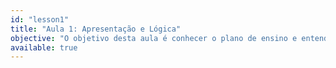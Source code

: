 ```yaml
---
id: "lesson1"
title: "Aula 1: Apresentação e Lógica"
objective: "O objetivo desta aula é conhecer o plano de ensino e entender a lógica como a base para criar soluções computacionais."
available: true
---
```


<script setup lang="ts">
import LessonRenderer from '@/components/lesson/LessonRenderer.vue';
import lessonData from './lesson1.json';
</script>

<LessonRenderer :data="lessonData" />
